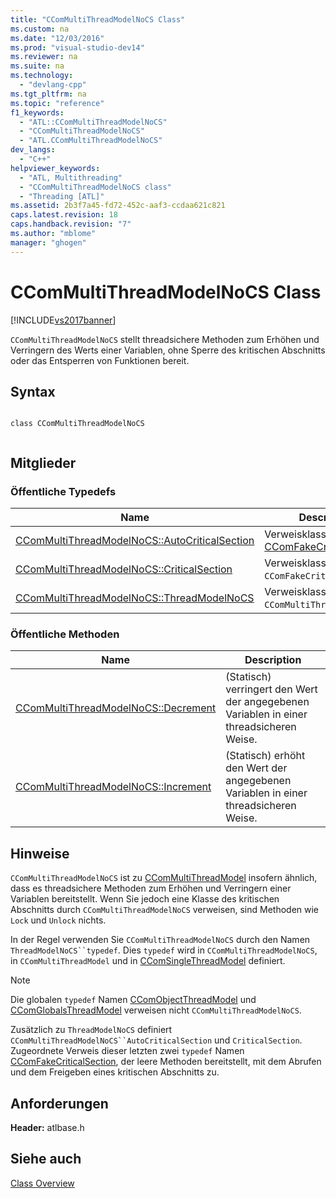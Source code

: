 ```yaml
---
title: "CComMultiThreadModelNoCS Class"
ms.custom: na
ms.date: "12/03/2016"
ms.prod: "visual-studio-dev14"
ms.reviewer: na
ms.suite: na
ms.technology: 
  - "devlang-cpp"
ms.tgt_pltfrm: na
ms.topic: "reference"
f1_keywords: 
  - "ATL::CComMultiThreadModelNoCS"
  - "CComMultiThreadModelNoCS"
  - "ATL.CComMultiThreadModelNoCS"
dev_langs: 
  - "C++"
helpviewer_keywords: 
  - "ATL, Multithreading"
  - "CComMultiThreadModelNoCS class"
  - "Threading [ATL]"
ms.assetid: 2b3f7a45-fd72-452c-aaf3-ccdaa621c821
caps.latest.revision: 18
caps.handback.revision: "7"
ms.author: "mblome"
manager: "ghogen"
---
```

# CComMultiThreadModelNoCS Class
[!INCLUDE[vs2017banner](../../assembler/inline/includes/vs2017banner.md)]

`CComMultiThreadModelNoCS` stellt threadsichere Methoden zum Erhöhen und Verringern des Werts einer Variablen, ohne Sperre des kritischen Abschnitts oder das Entsperren von Funktionen bereit.  
  
## Syntax  
  
```  
  
class CComMultiThreadModelNoCS  
  
```  
  
## Mitglieder  
  
### Öffentliche Typedefs  
  
|Name|Description|  
|----------|-----------------|  
|[CComMultiThreadModelNoCS::AutoCriticalSection](../Topic/CComMultiThreadModelNoCS::AutoCriticalSection.md)|Verweisklasse [CComFakeCriticalSection](../../atl/reference/ccomfakecriticalsection-class.md).|  
|[CComMultiThreadModelNoCS::CriticalSection](../Topic/CComMultiThreadModelNoCS::CriticalSection.md)|Verweisklasse `CComFakeCriticalSection`.|  
|[CComMultiThreadModelNoCS::ThreadModelNoCS](../Topic/CComMultiThreadModelNoCS::ThreadModelNoCS.md)|Verweisklasse `CComMultiThreadModelNoCS`.|  
  
### Öffentliche Methoden  
  
|Name|Description|  
|----------|-----------------|  
|[CComMultiThreadModelNoCS::Decrement](../Topic/CComMultiThreadModelNoCS::Decrement.md)|\(Statisch\) verringert den Wert der angegebenen Variablen in einer threadsicheren Weise.|  
|[CComMultiThreadModelNoCS::Increment](../Topic/CComMultiThreadModelNoCS::Increment.md)|\(Statisch\) erhöht den Wert der angegebenen Variablen in einer threadsicheren Weise.|  
  
## Hinweise  
 `CComMultiThreadModelNoCS` ist zu [CComMultiThreadModel](../../atl/reference/ccommultithreadmodel-class.md) insofern ähnlich, dass es threadsichere Methoden zum Erhöhen und Verringern einer Variablen bereitstellt.  Wenn Sie jedoch eine Klasse des kritischen Abschnitts durch `CComMultiThreadModelNoCS` verweisen, sind Methoden wie `Lock` und `Unlock` nichts.  
  
 In der Regel verwenden Sie `CComMultiThreadModelNoCS` durch den Namen `ThreadModelNoCS``typedef`.  Dies `typedef` wird in `CComMultiThreadModelNoCS`, in `CComMultiThreadModel` und in [CComSingleThreadModel](../../atl/reference/ccomsinglethreadmodel-class.md) definiert.  
  
> [!NOTE]
>  Die globalen `typedef` Namen [CComObjectThreadModel](../Topic/CComObjectThreadModel.md) und [CComGlobalsThreadModel](../Topic/CComGlobalsThreadModel.md) verweisen nicht `CComMultiThreadModelNoCS`.  
  
 Zusätzlich zu `ThreadModelNoCS` definiert `CComMultiThreadModelNoCS``AutoCriticalSection` und `CriticalSection`.  Zugeordnete Verweis dieser letzten zwei `typedef` Namen [CComFakeCriticalSection](../../atl/reference/ccomfakecriticalsection-class.md), der leere Methoden bereitstellt, mit dem Abrufen und dem Freigeben eines kritischen Abschnitts zu.  
  
## Anforderungen  
 **Header:**  atlbase.h  
  
## Siehe auch  
 [Class Overview](../../atl/atl-class-overview.md)